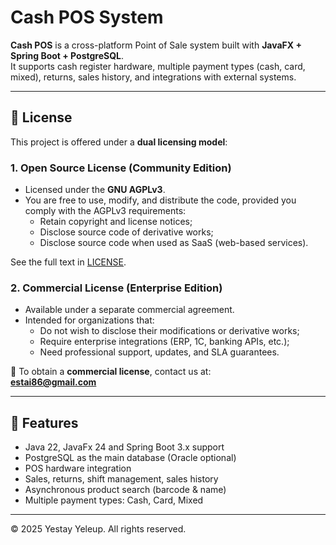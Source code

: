 # Cash POS System

**Cash POS** is a cross-platform Point of Sale system built with **JavaFX + Spring Boot + PostgreSQL**.  
It supports cash register hardware, multiple payment types (cash, card, mixed), returns, sales history, and integrations with external systems.

---

## 📜 License

This project is offered under a **dual licensing model**:

### 1. Open Source License (Community Edition)
- Licensed under the **GNU AGPLv3**.  
- You are free to use, modify, and distribute the code, provided you comply with the AGPLv3 requirements:
  - Retain copyright and license notices;
  - Disclose source code of derivative works;
  - Disclose source code when used as SaaS (web-based services).

See the full text in [LICENSE](LICENSE).

### 2. Commercial License (Enterprise Edition)
- Available under a separate commercial agreement.  
- Intended for organizations that:
  - Do not wish to disclose their modifications or derivative works;
  - Require enterprise integrations (ERP, 1C, banking APIs, etc.);
  - Need professional support, updates, and SLA guarantees.

📧 To obtain a **commercial license**, contact us at:  
**estai86@gmail.com**

---

## 🚀 Features
- Java 22, JavaFx 24 and Spring Boot 3.x support  
- PostgreSQL as the main database (Oracle optional)  
- POS hardware integration  
- Sales, returns, shift management, sales history  
- Asynchronous product search (barcode & name)  
- Multiple payment types: Cash, Card, Mixed  

---

© 2025 Yestay Yeleup. All rights reserved.
